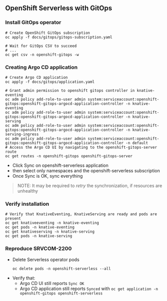 ## OpenShift Serverless with GitOps

### Install GitOps operator

```shell
# Create OpenShift GitOps subscription
oc apply -f docs/gitops/gitops-subscription.yaml

# Wait for GitOps CSV to succeed
# ...
oc get csv -n openshift-gitops -w
```

### Creating Argo CD application

```shell
# Create Argo CD application
oc apply -f docs/gitops/application.yaml

# Grant admin permission to openshift gitops controller in knative-eventing
oc adm policy add-role-to-user admin system:serviceaccount:openshift-gitops:openshift-gitops-argocd-application-controller -n knative-eventing
oc adm policy add-role-to-user admin system:serviceaccount:openshift-gitops:openshift-gitops-argocd-application-controller -n knative-serving
oc adm policy add-role-to-user admin system:serviceaccount:openshift-gitops:openshift-gitops-argocd-application-controller -n knative-serving-ingress
oc adm policy add-role-to-user admin system:serviceaccount:openshift-gitops:openshift-gitops-argocd-application-controller -n default
# Access the Argo CD UI by navigating to the openshift-gitops-server route
oc get routes -n openshift-gitops openshift-gitops-server

```

- Click Sync on openshift-serverless application
- then select only namespaces and the openshift-serverless subscription
- Once Sync is OK, sync everything

> NOTE: It may be required to _retry_ the synchronization, if resources are unhealthy

### Verify installation

```shell
# Verify that KnativeEventing, KnativeServing are ready and pods are present
oc get knativeeventing -n knative-eventing
oc get pods -n knative-eventing
oc get knativeserving -n knative-serving
oc get pods -n knative-serving
```

### Reproduce SRVCOM-2200

- Delete Serverless operator pods
  ```shell
  oc delete pods -n openshift-serverless --all
  ```
- Verify that:
  - Argo CD UI still reports `Sync OK`
  - Argo CD application still reports `Synced` with `oc get application -n openshift-gitops openshift-serverless`

